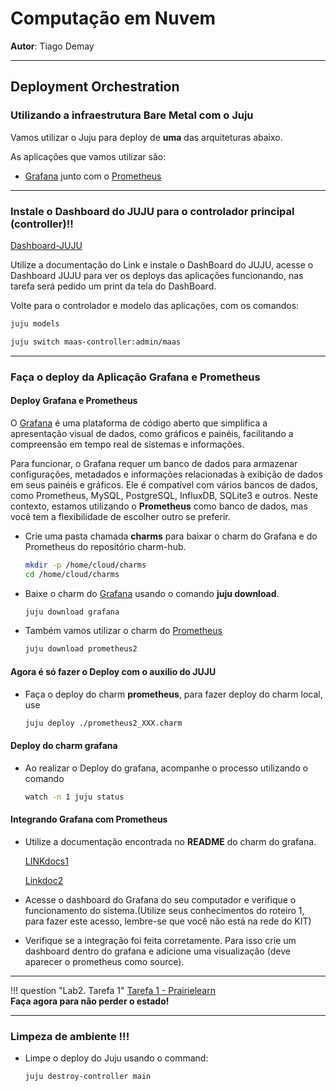 # Computação em Nuvem

**Autor**: Tiago Demay

---

## Deployment Orchestration

### Utilizando a infraestrutura Bare Metal com o Juju

Vamos utilizar o Juju para deploy de **uma** das arquiteturas abaixo.

As aplicações que vamos utilizar são:

- [Grafana](https://grafana.com/) junto com o [Prometheus](https://prometheus.io/)

---

### Instale o Dashboard do JUJU para o controlador principal (controller)!!

[Dashboard-JUJU](https://charmhub.io/juju-dashboard)

Utilize a documentação do Link e instale o DashBoard do JUJU, acesse o Dashboard JUJU para ver os deploys das aplicações funcionando, nas tarefa será pedido um print da tela do DashBoard.

Volte para o controlador e modelo das aplicações, com os comandos:

```bash
juju models
```

```bash
juju switch maas-controller:admin/maas
```

---

### Faça o deploy da Aplicação Grafana e Prometheus

#### Deploy Grafana e Prometheus

O [Grafana](https://grafana.com/) é uma plataforma de código aberto que simplifica a apresentação visual de dados, como gráficos e painéis, facilitando a compreensão em tempo real de sistemas e informações.

Para funcionar, o Grafana requer um banco de dados para armazenar configurações, metadados e informações relacionadas à exibição de dados em seus painéis e gráficos. Ele é compatível com vários bancos de dados, como Prometheus, MySQL, PostgreSQL, InfluxDB, SQLite3 e outros. Neste contexto, estamos utilizando o **Prometheus** como banco de dados, mas você tem a flexibilidade de escolher outro se preferir.

- Crie uma pasta chamada **charms** para baixar o charm do Grafana e do Prometheus do repositório charm-hub.

  ```bash
  mkdir -p /home/cloud/charms
  cd /home/cloud/charms
  ```

- Baixe o charm do [Grafana](https://charmhub.io/grafana) usando o comando **juju download**.

  ```bash
  juju download grafana
  ```

- Também vamos utilizar o charm do [Prometheus](https://prometheus.io/)

  ```bash
  juju download prometheus2
  ```

#### Agora é só fazer o Deploy com o auxilio do **JUJU**

- Faça o deploy do charm **prometheus**, para fazer deploy do charm local, use 

  ```bash
  juju deploy ./prometheus2_XXX.charm
  ```

#### Deploy do charm **grafana**

- Ao realizar o Deploy do grafana, acompanhe o processo utilizando o comando 

  ```bash
  watch -n 1 juju status
  ```

#### Integrando Grafana com Prometheus

- Utilize a documentação encontrada no **README** do charm do grafana.

  [LINKdocs1](https://canonical-juju.readthedocs-hosted.com/en/latest/user/reference/relation/?_gl=1*83wv03*_ga*NDA4MDg1OTUuMTc0MDY2NTMxMg..*_ga_5LTL1CNEJM*MTc0MDY2NTMxMS4xLjEuMTc0MDY2NTM3Ny41NS4wLjA.)

  [Linkdoc2](https://canonical-juju.readthedocs-hosted.com/en/latest/user/howto/manage-relations/#manage-relations)

- Acesse o dashboard do Grafana do seu computador e verifique o funcionamento do sistema.(Utilize seus conhecimentos do roteiro 1, para fazer este acesso, lembre-se que você não está na rede do KIT)

- Verifique se a integração foi feita corretamente. Para isso crie um dashboard dentro do grafana e adicione uma visualização (deve aparecer o prometheus como source).

---

!!! question "Lab2. Tarefa 1"
    [Tarefa 1 - Prairielearn](https://us.prairielearn.com/pl/course_instance/183202/assessment/2553562)  
    **Faça agora para não perder o estado!**

---

### Limpeza de ambiente !!!

- Limpe o deploy do Juju usando o command: 

  ```bash
  juju destroy-controller main
  ```